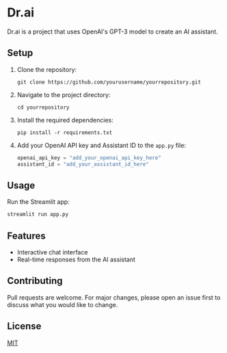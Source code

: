 # Dr.ai

Dr.ai is a project that uses OpenAI's GPT-3 model to create an AI assistant.

## Setup

1. Clone the repository:
    ```
    git clone https://github.com/yourusername/yourrepository.git
    ```

2. Navigate to the project directory:
    ```
    cd yourrepository
    ```

3. Install the required dependencies:
    ```
    pip install -r requirements.txt
    ```

4. Add your OpenAI API key and Assistant ID to the `app.py` file:
    ```python
    openai_api_key = "add_your_openai_api_key_here"
    assistant_id = "add_your_assistant_id_here"
    ```

## Usage

Run the Streamlit app:
```bash
streamlit run app.py
```

## Features

- Interactive chat interface
- Real-time responses from the AI assistant

## Contributing

Pull requests are welcome. For major changes, please open an issue first to discuss what you would like to change.

## License

[MIT](https://choosealicense.com/licenses/mit/)
